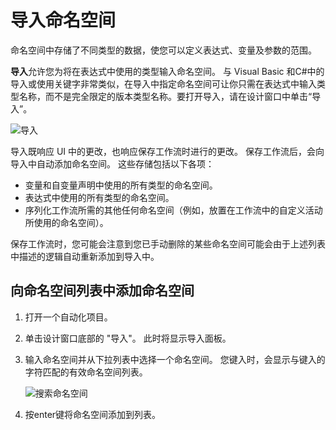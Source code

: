 # 导入命名空间
命名空间中存储了不同类型的数据，使您可以定义表达式、变量及参数的范围。

**导入**允许您为将在表达式中使用的类型输入命名空间。 与 Visual Basic 和C#中的导入或使用关键字非常类似，在导入中指定命名空间可让你只需在表达式中输入类型名称，而不是完全限定的版本类型名称。要打开导入，请在设计窗口中单击“导入”。

![导入](https://docimages.blob.core.chinacloudapi.cn/images/Studio/importNamespaces/import.PNG)

导入既响应 UI 中的更改，也响应保存工作流时进行的更改。 保存工作流后，会向导入中自动添加命名空间。 这些存储包括以下各项：
* 变量和自变量声明中使用的所有类型的命名空间。
* 表达式中使用的所有类型的命名空间。
* 序列化工作流所需的其他任何命名空间（例如，放置在工作流中的自定义活动所使用的命名空间）。

保存工作流时，您可能会注意到您已手动删除的某些命名空间可能会由于上述列表中描述的逻辑自动重新添加到导入中。

## 向命名空间列表中添加命名空间
1. 打开一个自动化项目。
2. 单击设计窗口底部的 "导入"。 此时将显示导入面板。
3. 输入命名空间并从下拉列表中选择一个命名空间。
您键入时，会显示与键入的字符匹配的有效命名空间列表。

    ![搜索命名空间](https://docimages.blob.core.chinacloudapi.cn/images/Studio/importNamespaces/importNamespaces.png)

4. 按enter键将命名空间添加到列表。
